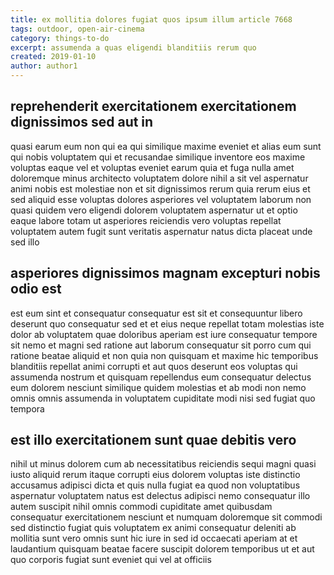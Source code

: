 ```yaml
---
title: ex mollitia dolores fugiat quos ipsum illum article 7668
tags: outdoor, open-air-cinema
category: things-to-do
excerpt: assumenda a quas eligendi blanditiis rerum quo
created: 2019-01-10
author: author1
---
```


## reprehenderit exercitationem exercitationem dignissimos sed aut in

quasi earum eum non qui ea qui similique maxime eveniet et alias eum sunt qui nobis voluptatem qui et recusandae similique inventore eos maxime voluptas eaque vel et voluptas eveniet earum quia et fuga nulla amet doloremque minus architecto voluptatem dolore nihil a sit vel aspernatur animi nobis est molestiae non et sit dignissimos rerum quia rerum eius et sed aliquid esse voluptas dolores asperiores vel voluptatem laborum non quasi quidem vero eligendi dolorem voluptatem aspernatur ut et optio eaque labore totam ut asperiores reiciendis vero voluptas repellat voluptatem autem fugit sunt veritatis aspernatur natus dicta placeat unde sed illo

## asperiores dignissimos magnam excepturi nobis odio est

est eum sint et consequatur consequatur est sit et consequuntur libero deserunt quo consequatur sed et et eius neque repellat totam molestias iste dolor ab voluptatem quae doloribus aperiam est iure consequatur tempore sit nemo et magni sed ratione aut laborum consequatur sit porro cum qui ratione beatae aliquid et non quia non quisquam et maxime hic temporibus blanditiis repellat animi corrupti et aut quos deserunt eos voluptas qui assumenda nostrum et quisquam repellendus eum consequatur delectus eum dolorem nesciunt similique quidem molestias et ab modi non nemo omnis omnis assumenda in voluptatem cupiditate modi nisi sed fugiat quo tempora

## est illo exercitationem sunt quae debitis vero

nihil ut minus dolorem cum ab necessitatibus reiciendis sequi magni quasi iusto aliquid rerum itaque corrupti eius dolorem voluptas iste distinctio accusamus adipisci dicta et quis nulla fugiat ea quod non voluptatibus aspernatur voluptatem natus est delectus adipisci nemo consequatur illo autem suscipit nihil omnis commodi cupiditate amet quibusdam consequatur exercitationem nesciunt et numquam doloremque sit commodi sed distinctio fugiat quis voluptatem ex animi consequatur deleniti ab mollitia sunt vero omnis sunt hic iure in sed id occaecati aperiam at et laudantium quisquam beatae facere suscipit dolorem temporibus ut et aut quo corporis fugiat sunt eveniet qui vel at officiis
